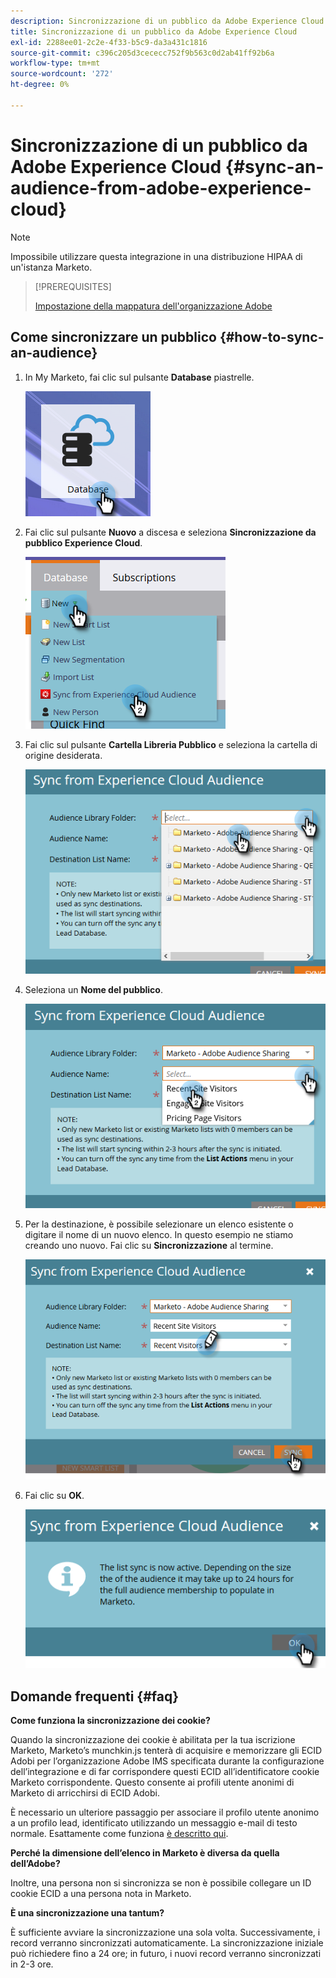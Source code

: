 ```yaml
---
description: Sincronizzazione di un pubblico da Adobe Experience Cloud - Documentazione Marketo - Documentazione del prodotto
title: Sincronizzazione di un pubblico da Adobe Experience Cloud
exl-id: 2288ee01-2c2e-4f33-b5c9-da3a431c1816
source-git-commit: c396c205d3cececc752f9b563c0d2ab41ff92b6a
workflow-type: tm+mt
source-wordcount: '272'
ht-degree: 0%

---
```


# Sincronizzazione di un pubblico da Adobe Experience Cloud {#sync-an-audience-from-adobe-experience-cloud}

>[!NOTE]
>
>Impossibile utilizzare questa integrazione in una distribuzione HIPAA di un&#39;istanza Marketo.

>[!PREREQUISITES]
>
>[Impostazione della mappatura dell&#39;organizzazione Adobe](/help/marketo/product-docs/core-marketo-concepts/miscellaneous/set-up-adobe-organization-mapping.md)

## Come sincronizzare un pubblico {#how-to-sync-an-audience}

1. In My Marketo, fai clic sul pulsante **Database** piastrelle.

   ![](assets/sync-an-audience-from-adobe-experience-cloud-1.png)

1. Fai clic sul pulsante **Nuovo** a discesa e seleziona **Sincronizzazione da pubblico Experience Cloud**.

   ![](assets/sync-an-audience-from-adobe-experience-cloud-2.png)

1. Fai clic sul pulsante **Cartella Libreria Pubblico** e seleziona la cartella di origine desiderata.

   ![](assets/sync-an-audience-from-adobe-experience-cloud-3.png)

1. Seleziona un **Nome del pubblico**.

   ![](assets/sync-an-audience-from-adobe-experience-cloud-4.png)

1. Per la destinazione, è possibile selezionare un elenco esistente o digitare il nome di un nuovo elenco. In questo esempio ne stiamo creando uno nuovo. Fai clic su **Sincronizzazione** al termine.

   ![](assets/sync-an-audience-from-adobe-experience-cloud-5.png)

1. Fai clic su **OK**.

   ![](assets/sync-an-audience-from-adobe-experience-cloud-6.png)

## Domande frequenti {#faq}

**Come funziona la sincronizzazione dei cookie?**

Quando la sincronizzazione dei cookie è abilitata per la tua iscrizione Marketo, Marketo’s munchkin.js tenterà di acquisire e memorizzare gli ECID Adobi per l’organizzazione Adobe IMS specificata durante la configurazione dell’integrazione e di far corrispondere questi ECID all’identificatore cookie Marketo corrispondente. Questo consente ai profili utente anonimi di Marketo di arricchirsi di ECID Adobi.

È necessario un ulteriore passaggio per associare il profilo utente anonimo a un profilo lead, identificato utilizzando un messaggio e-mail di testo normale. Esattamente come funziona [è descritto qui](/help/marketo/product-docs/reporting/basic-reporting/report-activity/tracking-anonymous-activity-and-people.md).

**Perché la dimensione dell’elenco in Marketo è diversa da quella dell’Adobe?**

Inoltre, una persona non si sincronizza se non è possibile collegare un ID cookie ECID a una persona nota in Marketo.

**È una sincronizzazione una tantum?**

È sufficiente avviare la sincronizzazione una sola volta. Successivamente, i record verranno sincronizzati automaticamente. La sincronizzazione iniziale può richiedere fino a 24 ore; in futuro, i nuovi record verranno sincronizzati in 2-3 ore.
